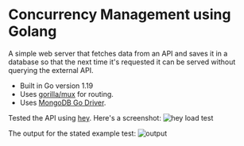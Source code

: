 # Concurrency Management using Golang

A simple web server that fetches data from an API and saves it in a database so that the next time it's requested it can be served without querying the external API.

- Built in Go version 1.19
- Uses [gorilla/mux](https://github.com/gorilla/mux) for routing.
- Uses [MongoDB Go Driver](https://github.com/mongodb/mongo-go-driver).

Tested the API using [hey](https://github.com/rakyll/hey). Here's a screenshot:
![hey load test](https://user-images.githubusercontent.com/89561537/226923899-d5c9a91f-a72e-43d2-8505-84c2c507ca7a.png)

The output for the stated example test:
![output](https://user-images.githubusercontent.com/89561537/226924193-b2a89806-c7f6-4506-9ee8-bacf2d36ef1b.png)
